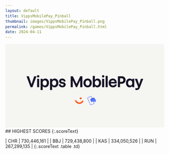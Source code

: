 ```yaml
---
layout: default
title: VippsMobilePay_Pinball
thumbnail: images/VippsMobilePay_Pinball.png
permalink: /games/VippsMobilePay_Pinball.html
date: 2024-04-11
---
```


<img src="../images/VippsMobilePay_Pinball.png" class="gameThumbnail img-fluid mx-auto align-middle">
## HIGHEST SCORES
{:.scoreText}

| CHR | 730,446,161 | 
| BBJ | 729,438,800 | 
| KAS | 334,050,526 | 
| RUN | 267,299,135 | 
{:.scoreText .table .td}

